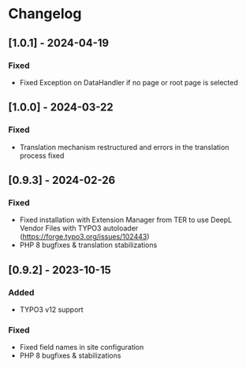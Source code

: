 # Changelog

## [1.0.1] - 2024-04-19

### Fixed
- Fixed Exception on DataHandler if no page or root page is selected

## [1.0.0] - 2024-03-22

### Fixed
- Translation mechanism restructured and errors in the translation process fixed

## [0.9.3] - 2024-02-26
 
### Fixed
- Fixed installation with Extension Manager from TER to use DeepL Vendor Files with TYPO3 autoloader (https://forge.typo3.org/issues/102443)
- PHP 8 bugfixes & translation stabilizations
 
## [0.9.2] - 2023-10-15
 
### Added
- TYPO3 v12 support
 
### Fixed
- Fixed field names in site configuration
- PHP 8 bugfixes & stabilizations